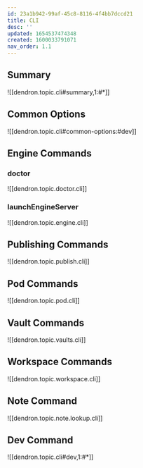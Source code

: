 ```yaml
---
id: 23a1b942-99af-45c8-8116-4f4bb7dccd21
title: CLI
desc: ''
updated: 1654537474348
created: 1600033791071
nav_order: 1.1
---
```


## Summary

![[dendron.topic.cli#summary,1:#*]]

## Common Options

![[dendron.topic.cli#common-options:#dev]]

## Engine Commands

### doctor

![[dendron.topic.doctor.cli]]
### launchEngineServer

![[dendron.topic.engine.cli]]
## Publishing Commands


![[dendron.topic.publish.cli]]

## Pod Commands

![[dendron.topic.pod.cli]]

## Vault Commands

![[dendron.topic.vaults.cli]]

## Workspace Commands

![[dendron.topic.workspace.cli]]

## Note Command

![[dendron.topic.note.lookup.cli]]

## Dev Command

![[dendron.topic.cli#dev,1:#*]]